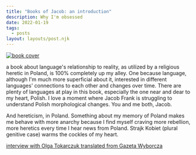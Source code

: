 ```yaml
---
title: "Books of Jacob: an introduction"
description: Why I'm obsessed
date: 2022-01-19
tags: 
  - posts
layout: layouts/post.njk
---
```


[![book cover](https://fitzcarraldoeditions.com/static/images/c_fill,h_850,w_680/byf17we0tgjd2h9e59d9.jpg)](https://fitzcarraldoeditions.com/books/the-books-of-jacob)

a book about language's relationship to reality, as utilized by a religious heretic in Poland, is 100% completely up my alley. One because language, although I'm much more superficial about it, interested in different languages' connections to each other and changes over time. There are plenty of languages at play in this book, especially the one near and dear to my heart, Polish. I love a moment where Jacob Frank is struggling to understand Polish morphological changes. You and me both, Jacob.

And hereticism, in Poland. Something about my memory of Poland makes me behave with more anarchy because I find myself craving more rebellion, more heretics every time I hear news from Poland. Strajk Kobiet (plural genitive case) warms the cockles of my heart.

[interview with Olga Tokarczuk translated from Gazeta Wyborcza](https://www.calvertjournal.com/articles/show/13404/olga-tokarczuk-how-i-wrote-the-books-of-jacob)